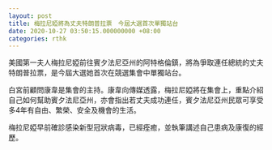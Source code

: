 ```yaml
---
layout: post
title: 梅拉尼婭將為丈夫特朗普拉票　今屆大選首次單獨站台
date: 2020-10-27 03:50:15.000000000 +08:00
categories: rthk
---
```


美國第一夫人梅拉尼婭前往賓夕法尼亞州的阿特格倫鎮，將為爭取連任總統的丈夫特朗普拉票，是今屆大選她首次在競選集會中單獨站台。

白宮前顧問康韋是集會的主持。康韋向傳媒透露，梅拉尼婭將在集會上，重點介紹自己如何幫助賓夕法尼亞州，亦會指出若丈夫成功連任，賓夕法尼亞州民眾可享受多4年有自由、繁榮、安全及機會的生活。

梅拉尼婭早前確診感染新型冠狀病毒，已經痊癒，並執筆講述自己患病及康復的經歷。
